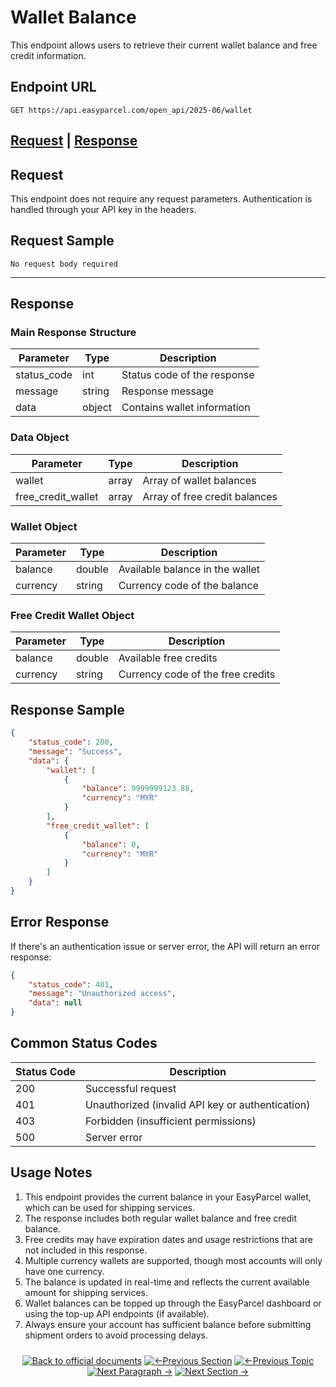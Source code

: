 # Wallet Balance

This endpoint allows users to retrieve their current wallet balance and free credit information.

## Endpoint URL

```
GET https://api.easyparcel.com/open_api/2025-06/wallet
```

## [Request](#request) | [Response](#response)

## Request

This endpoint does not require any request parameters. Authentication is handled through your API key in the headers.

## Request Sample

```
No request body required
```

---

## Response

### Main Response Structure

| Parameter    | Type    | Description                           |
|--------------|---------|---------------------------------------|
| status_code  | int     | Status code of the response           |
| message      | string  | Response message                      |
| data         | object  | Contains wallet information           |

### Data Object

| Parameter         | Type    | Description                        |
|-------------------|---------|------------------------------------|
| wallet            | array   | Array of wallet balances           |
| free_credit_wallet| array   | Array of free credit balances      |

### Wallet Object

| Parameter    | Type    | Description                           |
|--------------|---------|---------------------------------------|
| balance      | double  | Available balance in the wallet       |
| currency     | string  | Currency code of the balance          |

### Free Credit Wallet Object

| Parameter    | Type    | Description                           |
|--------------|---------|---------------------------------------|
| balance      | double  | Available free credits                |
| currency     | string  | Currency code of the free credits     |

## Response Sample

```json
{
    "status_code": 200,
    "message": "Success",
    "data": {
        "wallet": [
            {
                "balance": 9999999123.88,
                "currency": "MYR"
            }
        ],
        "free_credit_wallet": [
            {
                "balance": 0,
                "currency": "MYR"
            }
        ]
    }
}
```

## Error Response

If there's an authentication issue or server error, the API will return an error response:

```json
{
    "status_code": 401,
    "message": "Unauthorized access",
    "data": null
}
```

## Common Status Codes

| Status Code | Description                                     |
|-------------|-------------------------------------------------|
| 200         | Successful request                              |
| 401         | Unauthorized (invalid API key or authentication)|
| 403         | Forbidden (insufficient permissions)            |
| 500         | Server error                                    |

## Usage Notes

1. This endpoint provides the current balance in your EasyParcel wallet, which can be used for shipping services.
2. The response includes both regular wallet balance and free credit balance.
3. Free credits may have expiration dates and usage restrictions that are not included in this response.
4. Multiple currency wallets are supported, though most accounts will only have one currency.
5. The balance is updated in real-time and reflects the current available amount for shipping services.
6. Wallet balances can be topped up through the EasyParcel dashboard or using the top-up API endpoints (if available).
7. Always ensure your account has sufficient balance before submitting shipment orders to avoid processing delays.

<div align="center" style="margin: 1.5rem 0;">

[![Back to official documents](https://img.shields.io/badge/Back_to_official_documents-007ACC?style=for-the-badge&scale=1.3)](../README.md)
[![←Previous Section](https://img.shields.io/badge/Previous_Section_%E2%86%90-FF7733?style=for-the-badge&scale=1.3)](/4.Postman%20Collection/README.md)
[![←Previous Topic](https://img.shields.io/badge/Previous_Topic_%E2%86%90-FF7733?style=for-the-badge&scale=1.3)](/5.API%20endpoint/%202.Ondemand/1.Get%20Ondemand%20Quotation.md)
[![Next Paragraph →](https://img.shields.io/badge/Next_Paragraph_%E2%86%92-00CC88?style=for-the-badge&scale=1.3)](/5.API%20endpoint/4.Courier%20listing.md)
[![Next Section →](https://img.shields.io/badge/Next_Section_%E2%86%92-00CC88?style=for-the-badge&scale=1.3)](/6.Webhook/1.Guide%20to%20subscribe%20webhook.md)

</div>
